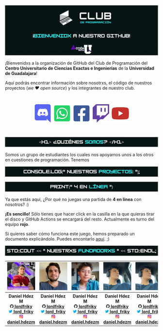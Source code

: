 ![Letrero de "¡Bienvenidx a nuestro GitHub!" con los logos del club de programación CUCEI y el de Acción U](./res/header.gif)

¡Bienvenidxs a la organización de GitHub del Club de Programación del **Centro Universitario de Ciencias Exactas e Ingenierías** de la **Universidad de Guadalajara**!

Aquí podrás encontrar información sobre nosotrxs, el código de nuestros proyectos (*we ❤️ open source*) y los integrantes de nuestro club.

<br><p align="center">
<a href="http://discord.programacion-cucei.club"><img src="./res/icons/discord.png" alt="Enlace al serividor de Discord" width="60"></a>
<a href="http://whatsapp.programacion-cucei.club"><img src="./res/icons/whatsapp.png" alt="Enlace al grupo de WhatsApp" width="60"></a>
<a href="http://facebook.programacion-cucei.club"><img src="./res/icons/facebook.png" alt="Enlace a la página de Facebook" width="60"></a>
<a href="http://twitch.programacion-cucei.club"><img src="./res/icons/twitch.png" alt="Enlace al canal de Twitch" width="60"></a>
<a href="http://youtube.programacion-cucei.club"><img src="./res/icons/youtube.png" alt="Enlace al canal de YouTube" width="60"></a>
</p><br>

![<h1>¿Quiénes somos?</h1>](./res/quienes_somos.png)

Somos un grupo de estudiantes los cuales nos apoyamos unos a los otros en cuestiones de programación. Tenemos

![console.log("Nuestros proyectos:");](./res/nuestros_proyectos.png)

![print("4 en línea")](./res/4_en_linea.png)

Ya que estás aquí, ¿Por qué no juegas una partida de **4 en línea** con nosotros? :)

**¡Es sencillo!** Sólo tienes que hacer click en la casilla en la que quieras tirar el disco y GitHub Actions se encargará del resto. Actualmente es turno del equipo **rojo**.


Si quieres saber cómo funciona este juego, hemos preparado un documento explicándolo. Puedes encontarlo [aquí](). ;)

![std::cout << "Nuestrxs fundadorxs" << ENDL;](./res/nuestrxs_fundadorxs.png)

<table align="center">
	<tr>
		<th><img src="./res/fundadorxs/bryan.jpg" alt="Foto de Bryan"></th>
		<th><img src="./res/fundadorxs/daniel.jpg" alt="Foto de Daniel Hdez M"></th>
		<th><img src="./res/fundadorxs/edward.jpg" alt="Foto de Edward"></th>
		<th><img src="./res/fundadorxs/neco.jpg" alt="Foto de Flavio"></th>
		<th><img src="./res/fundadorxs/neco.jpg" alt="Foto de Neco"></th>
		<th><img src="./res/fundadorxs/neco.jpg" alt="Foto de Selene"></th>
	</tr>
	<tr>
		<th><center>
			<b>Daniel Hdez M</b><br>
			<a href="https://github.com/lordfriky"><img src="./res/icons/github.png" width="12"> lordfriky</a><br>
			<a href="https://twitter.com/lord_friky"><img src="./res/icons/twitter.png" width="12"> lord_friky</a><br>
			<a href="https://www.instagram.com/daniel.hdezm/"><img src="./res/icons/instagram.png" width="12"> daniel.hdezm</a>
		</center></th>
		<th><center>
			<b>Daniel Hdez M</b><br>
			<a href="https://github.com/lordfriky"><img src="./res/icons/github.png" width="12"> lordfriky</a><br>
			<a href="https://twitter.com/lord_friky"><img src="./res/icons/twitter.png" width="12"> lord_friky</a><br>
			<a href="https://www.instagram.com/daniel.hdezm/"><img src="./res/icons/instagram.png" width="12"> daniel.hdezm</a>
		</center></th>
		<th><center>
			<b>Daniel Hdez M</b><br>
			<a href="https://github.com/lordfriky"><img src="./res/icons/github.png" width="12"> lordfriky</a><br>
			<a href="https://twitter.com/lord_friky"><img src="./res/icons/twitter.png" width="12"> lord_friky</a><br>
			<a href="https://www.instagram.com/daniel.hdezm/"><img src="./res/icons/instagram.png" width="12"> daniel.hdezm</a>
		</center></th>
		<th><center>
			<b>Daniel Hdez M</b><br>
			<a href="https://github.com/lordfriky"><img src="./res/icons/github.png" width="12"> lordfriky</a><br>
			<a href="https://twitter.com/lord_friky"><img src="./res/icons/twitter.png" width="12"> lord_friky</a><br>
			<a href="https://www.instagram.com/daniel.hdezm/"><img src="./res/icons/instagram.png" width="12"> daniel.hdezm</a>
		</center></th>
		<th><center>
			<b>Daniel Hdez M</b><br>
			<a href="https://github.com/lordfriky"><img src="./res/icons/github.png" width="12"> lordfriky</a><br>
			<a href="https://twitter.com/lord_friky"><img src="./res/icons/twitter.png" width="12"> lord_friky</a><br>
			<a href="https://www.instagram.com/daniel.hdezm/"><img src="./res/icons/instagram.png" width="12"> daniel.hdezm</a>
		</center></th>
		<th><center>
			<b>Daniel Hdez M</b><br>
			<a href="https://github.com/lordfriky"><img src="./res/icons/github.png" width="12"> lordfriky</a><br>
			<a href="https://twitter.com/lord_friky"><img src="./res/icons/twitter.png" width="12"> lord_friky</a><br>
			<a href="https://www.instagram.com/daniel.hdezm/"><img src="./res/icons/instagram.png" width="12"> daniel.hdezm</a>
		</center></th>
	</tr>
</table>
